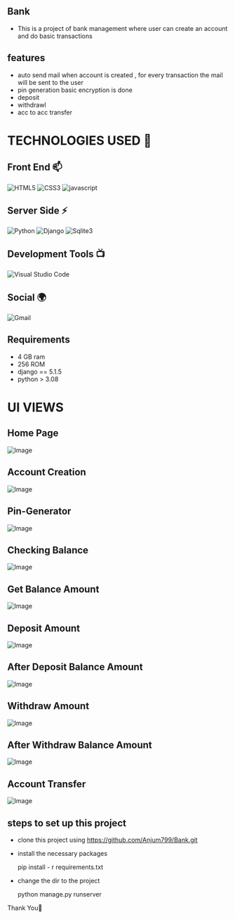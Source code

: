 
## Bank
- This is a project of bank management where user can create an account and do basic transactions

## features
- auto send mail when account is created , for every transaction the mail will be sent to the user
- pin generation basic encryption is done
- deposit
- withdrawl
- acc to acc transfer
  
# TECHNOLOGIES USED 📌
## Front End 📫
![HTML5](https://img.shields.io/badge/html5-%23E34F26.svg?style=for-the-badge&logo=html5&logoColor=white)
![CSS3](https://img.shields.io/badge/css3-%231572B6.svg?style=for-the-badge&logo=css3&logoColor=white)
![javascript](https://img.shields.io/badge/JavaScript-F7DF1E?style=for-the-badge&logo=javascript&logoColor=black)

## Server Side ⚡
![Python](https://img.shields.io/badge/python-3670A0?style=for-the-badge&logo=python&logoColor=ffdd54)
![Django](https://img.shields.io/badge/django-%23092E20.svg?style=for-the-badge&logo=django&logoColor=white)
![Sqlite3](https://img.shields.io/badge/sqlite3-%23003B57.svg?style=for-the-badge&logo=sqlite&logoColor=white)

## Development Tools 📺
![Visual Studio Code](https://img.shields.io/badge/Visual%20Studio%20Code-0078d7.svg?style=for-the-badge&logo=visual-studio-code&logoColor=white)

## Social 🌍
![Gmail](https://img.shields.io/badge/Gmail-D14836?style=for-the-badge&logo=gmail&logoColor=white)

## Requirements
- 4 GB ram
- 256 ROM
- django == 5.1.5
- python > 3.08

# UI VIEWS

## Home Page
![Image](https://github.com/user-attachments/assets/edf0d590-3e46-401b-adcf-750d050cd205)

## Account Creation 
![Image](https://github.com/user-attachments/assets/872f711e-4775-4521-a3d7-962bc0be04dd)

## Pin-Generator 
![Image](https://github.com/user-attachments/assets/8ca39ba3-4d8f-4aea-85c6-3fd9e17bdc02)

## Checking Balance
![Image](https://github.com/user-attachments/assets/bd3fd187-7fc7-41f9-8724-28bf90b56326)

## Get Balance Amount
![Image](https://github.com/user-attachments/assets/3375cf71-6a8a-49bc-a691-b2dbb2aea3f9)

## Deposit Amount
![Image](https://github.com/user-attachments/assets/fe4a8b9c-4b42-46a0-a778-6fe3dea12bc3)

## After Deposit Balance Amount
![Image](https://github.com/user-attachments/assets/073b9b56-6742-488a-a8a1-e8bc2c012129)

## Withdraw Amount
![Image](https://github.com/user-attachments/assets/aa713ca7-1e2a-4083-ae91-42e650bb6c4b)

## After Withdraw Balance Amount
![Image](https://github.com/user-attachments/assets/ae24354d-762d-4cf8-afcf-d8a25ef467e5)

## Account Transfer
![Image](https://github.com/user-attachments/assets/75713151-385b-4712-9824-8a7dc0a11018)

## steps to set up this project
- clone this project using https://github.com/Anjum799/Bank.git
- install the necessary packages

  pip install - r requirements.txt
- change the dir to the project

  python manage.py runserver

Thank You🙏

